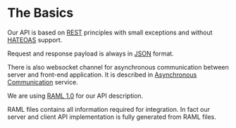 # The Basics

Our API is based on [REST](https://en.wikipedia.org/wiki/Representational_state_transfer) principles with small exceptions and without [HATEOAS](https://en.wikipedia.org/wiki/HATEOAS) support.

Request and response payload is always in [JSON](https://www.json.org/) format.

There is also websocket channel for asynchronous communication between server and front-end application. It is described in [Asynchronous Communication](../mw-gen-asynccomm-ib.md) service.

We are using [RAML 1.0](https://github.com/raml-org/raml-spec/blob/master/versions/raml-10/raml-10.md/) for our API description.

RAML files contains all information required for integration. In fact our server and client API implementation is fully generated from RAML files.

